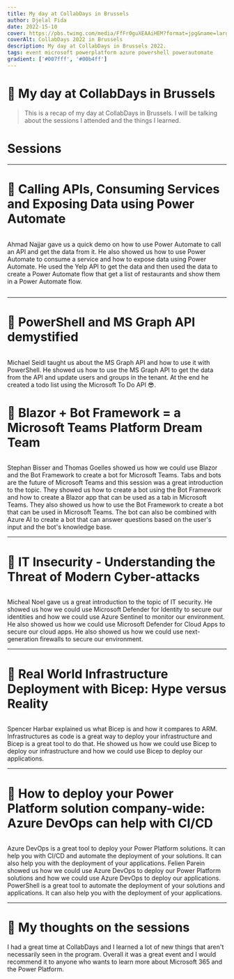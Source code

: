 ```yaml
---
title: My day at CollabDays in Brussels
author: Djelal Fida
date: 2022-15-10
cover: https://pbs.twimg.com/media/FfFr0guXEAAiHEM?format=jpg&name=large
coverAlt: CollabDays 2022 in Brussels
description: My day at CollabDays in Brussels 2022.
tags: event microsoft powerplatform azure powershell powerautomate
gradient: ['#007fff', '#00b4ff']
---
```


<script>
    import Image from '$lib/components/Image.svelte';
</script>

# 🚀 My day at CollabDays in Brussels

> This is a recap of my day at CollabDays in Brussels. I will be talking about the sessions I attended and the things I learned.

# Sessions

<hr />

# 📝 Calling APIs, Consuming Services and Exposing Data using Power Automate

<Image imgUrl="https://pbs.twimg.com/media/FfIQ6h8XoAEUhvJ?format=jpg&name=large" altText="Ahmad Najjar giving us a quick demo" size="small" />

Ahmad Najjar gave us a quick demo on how to use Power Automate to call an API and get the data from it. He also showed us how to use Power Automate to consume a service and how to expose data using Power Automate. He used the Yelp API to get the data and then used the data to create a Power Automate flow that get a list of restaurants and show them in a Power Automate flow.

<Image imgUrl="https://media.discordapp.net/attachments/629332173702430730/1030753308211675206/IMG_1861.jpg?width=1624&height=1218" altText="The PowerPlatform ecosystem explained" size="small" />

<hr />

# 📝 PowerShell and MS Graph API demystified

<Image imgUrl="https://media.discordapp.net/attachments/1027665764439838734/1030899882149564426/20221015_104626.jpg?width=914&height=1219" altText="Michael Seidl teaching us about MS Graph API" size="small" />

Michael Seidl taught us about the MS Graph API and how to use it with PowerShell. He showed us how to use the MS Graph API to get the data from the API and update users and groups in the tenant. At the end he created a todo list using the Microsoft To Do API 😎.

# 📝 Blazor + Bot Framework = a Microsoft Teams Platform Dream Team

<Image imgUrl="https://pbs.twimg.com/media/FfGiwbCXkAIvxvZ?format=jpg&name=large" altText="Stephan Bisser and Thomas Goelles aka the bot specialists" size="large" />

Stephan Bisser and Thomas Goelles showed us how we could use Blazor and the Bot Framework to create a bot for Microsoft Teams.
Tabs and bots are the future of Microsoft Teams and this session was a great introduction to the topic. They showed us how to create a bot using the Bot Framework and how to create a Blazor app that can be used as a tab in Microsoft Teams. They also showed us how to use the Bot Framework to create a bot that can be used in Microsoft Teams. The bot can also be combined with Azure AI to create a bot that can answer questions based on the user's input and the bot's knowledge base.

<hr />

# 📝 IT Insecurity - Understanding the Threat of Modern Cyber-attacks

<Image imgUrl="https://pbs.twimg.com/media/FfG_pCNXgAE_ump?format=jpg&name=large" altText="Michael Noel teaching us about modern techniques" size="large" />

Micheal Noel gave us a great introduction to the topic of IT security. He showed us how we could use Microsoft Defender for Identity to secure our identities and how we could use Azure Sentinel to monitor our environment. He also showed us how we could use Microsoft Defender for Cloud Apps to secure our cloud apps. He also showed us how we could use next-generation firewalls to secure our environment.

<hr />

# 📝 Real World Infrastructure Deployment with Bicep: Hype versus Reality

<Image imgUrl="https://pbs.twimg.com/media/FcS4E_KXoAEt1Q1?format=jpg&name=large" altText="Spencer Harbar giving us a lecture about Bicep and how it compares to ARM" size="medium" />

Spencer Harbar explained us what Bicep is and how it compares to ARM. Infrastructures as code is a great way to deploy your infrastructure and Bicep is a great tool to do that. He showed us how we could use Bicep to deploy our infrastructure and how we could use Bicep to deploy our applications.

<hr />

# 📝 How to deploy your Power Platform solution company-wide: Azure DevOps can help with CI/CD

<Image imgUrl="https://pbs.twimg.com/media/FfHfcQ0WIAE7MKZ?format=jpg&name=large" altText="Feline Parein
giving us a lecture about Azure DevOps and how it can help us with CI/CD" size="medium" />

Azure DevOps is a great tool to deploy your Power Platform solutions. It can help you with CI/CD and automate the deployment of your solutions. It can also help you with the deployment of your applications. Felien Parein showed us how we could use Azure DevOps to deploy our Power Platform solutions and how we could use Azure DevOps to deploy our applications. PowerShell is a great tool to automate the deployment of your solutions and applications. It can also help you with the deployment of your applications.

<hr />

# 🤔 My thoughts on the sessions

I had a great time at CollabDays and I learned a lot of new things that aren't necessarily seen in the program. Overall it was a great event and I would recommend it to anyone who wants to learn more about Microsoft 365 and the Power Platform.
